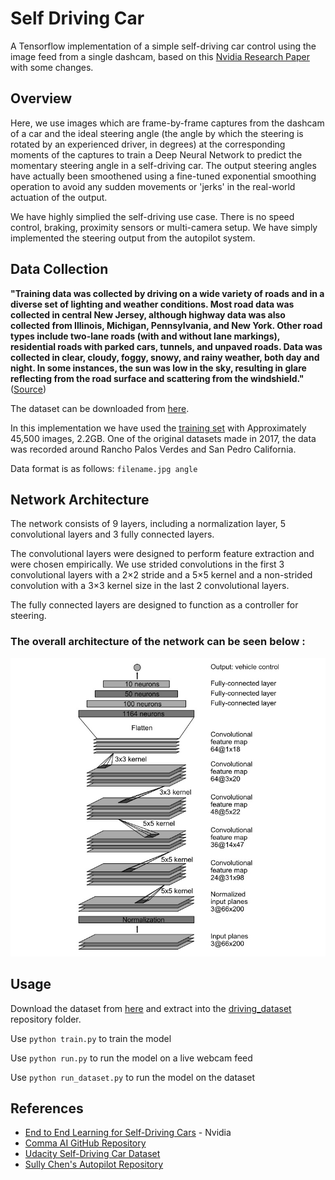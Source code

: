 # Self Driving Car
A Tensorflow implementation of a simple self-driving car control using the image feed from a single dashcam, based on this [Nvidia Research Paper](https://arxiv.org/pdf/1604.07316.pdf) with some changes.

## Overview

Here, we use images which are frame-by-frame captures from the dashcam of a car and the ideal steering angle (the angle by which the steering is rotated by an experienced driver, in degrees) at the corresponding moments of the captures to train a Deep Neural Network to predict the momentary steering angle in a self-driving car. The output steering angles have actually been smoothened using a fine-tuned exponential smoothing operation to avoid any sudden movements or 'jerks' in the real-world actuation of the output. 

We have highly simplied the self-driving use case. There is no speed control, braking, proximity sensors or multi-camera setup. We have simply implemented the steering output from the autopilot system. 

## Data Collection

**"**Training data was collected by driving on a wide variety of roads and in a diverse set of lighting and weather conditions. Most road data was collected in central New Jersey, although highway data was also collected from Illinois, Michigan, Pennsylvania, and New York. Other road types include two-lane roads (with and without lane markings), residential roads with parked cars, tunnels, and unpaved roads. Data was collected in clear, cloudy, foggy, snowy, and rainy weather, both day and night. In some instances, the sun was low in the sky, resulting in glare reflecting from the road surface and scattering from the windshield.**"** ([Source](https://arxiv.org/pdf/1604.07316.pdf))

The dataset can be downloaded from [here](https://github.com/SullyChen/driving-datasets). 

In this implementation we have used the [training set](https://drive.google.com/file/d/1Ue4XohCOV5YXy57S_5tDfCVqzLr101M7/view?usp=sharing) with Approximately 45,500 images, 2.2GB. One of the original datasets made in 2017, the data was recorded around Rancho Palos Verdes and San Pedro California.

Data format is as follows: `filename.jpg angle`

## Network Architecture

The network consists of 9 layers, including a normalization layer, 5 convolutional layers and 3 fully connected layers. 

The convolutional layers were designed to perform feature extraction and were chosen empirically. We use strided convolutions in the first 3 convolutional layers with a 2×2 stride and a 5×5 kernel and a non-strided convolution with a 3×3 kernel size in the last 2 convolutional layers.

The fully connected layers are designed to function as a controller for steering.

### **The overall architecture of the network can be seen below :**

![Model Architecture](model_architecture.jpg)

## Usage

Download the dataset from [here](https://drive.google.com/file/d/1Ue4XohCOV5YXy57S_5tDfCVqzLr101M7/view?usp=sharing) and extract into the [driving_dataset](driving_dataset) repository folder.

Use `python train.py` to train the model

Use `python run.py` to run the model on a live webcam feed

Use `python run_dataset.py` to run the model on the dataset

## References

* [End to End Learning for Self-Driving Cars](https://arxiv.org/pdf/1604.07316.pdf) - Nvidia
* [Comma AI GitHub Repository](https://github.com/commaai/research)
* [Udacity Self-Driving Car Dataset](https://github.com/udacity/self-driving-car/tree/master/datasets)
* [Sully Chen's Autopilot Repository](https://github.com/SullyChen/Autopilot-TensorFlow)
